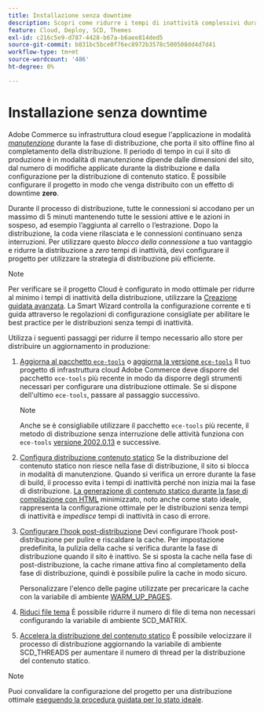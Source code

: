 ```yaml
---
title: Installazione senza downtime
description: Scopri come ridurre i tempi di inattività complessivi durante l’implementazione di Adobe Commerce su progetti di infrastruttura cloud.
feature: Cloud, Deploy, SCD, Themes
exl-id: c216c5e9-d787-4428-b67a-b6aee814ded5
source-git-commit: b831bc5bce0f76ec8972b3578c500508dd4d7d41
workflow-type: tm+mt
source-wordcount: '486'
ht-degree: 0%

---
```


# Installazione senza downtime

Adobe Commerce su infrastruttura cloud esegue l&#39;applicazione in modalità [_manutenzione_](https://experienceleague.adobe.com/docs/commerce-operations/configuration-guide/setup/application-modes.html#production-mode) durante la fase di distribuzione, che porta il sito offline fino al completamento della distribuzione. Il periodo di tempo in cui il sito di produzione è in modalità di manutenzione dipende dalle dimensioni del sito, dal numero di modifiche applicate durante la distribuzione e dalla configurazione per la distribuzione di contenuto statico. È possibile configurare il progetto in modo che venga distribuito con un effetto di downtime **zero**.

Durante il processo di distribuzione, tutte le connessioni si accodano per un massimo di 5 minuti mantenendo tutte le sessioni attive e le azioni in sospeso, ad esempio l’aggiunta al carrello o l’estrazione. Dopo la distribuzione, la coda viene rilasciata e le connessioni continuano senza interruzioni. Per utilizzare questo _blocco della connessione_ a tuo vantaggio e ridurre la distribuzione a _zero_ tempi di inattività, devi configurare il progetto per utilizzare la strategia di distribuzione più efficiente.

>[!NOTE]
>
>Per verificare se il progetto Cloud è configurato in modo ottimale per ridurre al minimo i tempi di inattività della distribuzione, utilizzare la [Creazione guidata avanzata](smart-wizards.md). La Smart Wizard controlla la configurazione corrente e ti guida attraverso le regolazioni di configurazione consigliate per abilitare le best practice per le distribuzioni senza tempi di inattività.

Utilizza i seguenti passaggi per ridurre il tempo necessario allo store per distribuire un aggiornamento in produzione:

1. [Aggiorna al pacchetto `ece-tools`](../dev-tools/install-package.md) o [aggiorna la versione `ece-tools`](../dev-tools/update-package.md)
Il tuo progetto di infrastruttura cloud Adobe Commerce deve disporre del pacchetto `ece-tools` più recente in modo da disporre degli strumenti necessari per configurare una distribuzione ottimale. Se si dispone dell&#39;ultimo `ece-tools`, passare al passaggio successivo.

   >[!NOTE]
   >
   >Anche se è consigliabile utilizzare il pacchetto `ece-tools` più recente, il metodo di distribuzione senza interruzione delle attività funziona con `ece-tools` [versione 2002.0.13](../release-notes/cloud-release-archive.md#v2002013) e successive.

1. [Configura distribuzione contenuto statico](static-content.md)
Se la distribuzione del contenuto statico non riesce nella fase di distribuzione, il sito si blocca in modalità di manutenzione. Quando si verifica un errore durante la fase di build, il processo evita i tempi di inattività perché non inizia mai la fase di distribuzione. [La generazione di contenuto statico durante la fase di compilazione con HTML](static-content.md#setting-the-scd-on-build) minimizzato, noto anche come stato ideale, rappresenta la configurazione ottimale per le distribuzioni senza tempi di inattività e _impedisce_ tempi di inattività in caso di errore.

1. [Configurare l&#39;hook post-distribuzione](../application/hooks-property.md)
Devi configurare l’hook post-distribuzione per pulire e riscaldare la cache. Per impostazione predefinita, la pulizia della cache si verifica durante la fase di distribuzione quando il sito è inattivo. Se si sposta la cache nella fase di post-distribuzione, la cache rimane attiva fino al completamento della fase di distribuzione, quindi è possibile pulire la cache in modo sicuro.

   Personalizzare l&#39;elenco delle pagine utilizzate per precaricare la cache con la variabile di ambiente [WARM_UP_PAGES](../environment/variables-post-deploy.md#warmuppages).

1. [Riduci file tema](../environment/variables-deploy.md#scdmatrix)
È possibile ridurre il numero di file di tema non necessari configurando la variabile di ambiente SCD\_MATRIX.

1. [Accelera la distribuzione del contenuto statico](../environment/variables-deploy.md#scdthreads)
È possibile velocizzare il processo di distribuzione aggiornando la variabile di ambiente SCD\_THREADS per aumentare il numero di thread per la distribuzione del contenuto statico.

>[!NOTE]
>
>Puoi convalidare la configurazione del progetto per una distribuzione ottimale [eseguendo la procedura guidata per lo stato ideale](smart-wizards.md#verifying-an-ideal-configuration).
